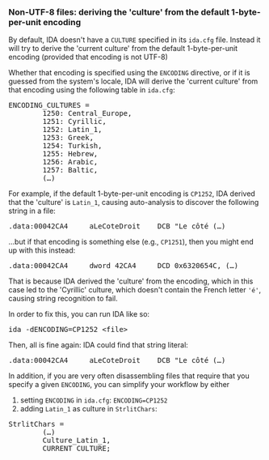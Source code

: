 
### Non-UTF-8 files: deriving the 'culture' from the default 1-byte-per-unit encoding

By default, IDA doesn't have a `CULTURE` specified in its
`ida.cfg` file. Instead it will try to derive the 'current culture'
from the default 1-byte-per-unit encoding (provided that encoding
is not UTF-8)

Whether that encoding is specified using the `ENCODING` directive, or
if it is guessed from the system's locale, IDA will derive the 'current
culture' from that encoding using the following table in `ida.cfg`:
<pre>
ENCODING_CULTURES =
        1250: Central_Europe,
        1251: Cyrillic,
        1252: Latin_1,
        1253: Greek,
        1254: Turkish,
        1255: Hebrew,
        1256: Arabic,
        1257: Baltic,
        (…)
</pre>

For example, if the default 1-byte-per-unit encoding is `CP1252`,
IDA derived that the 'culture' is `Latin_1`, causing auto-analysis
to discover the following string in a file:
<pre>
.data:00042CA4     aLeCoteDroit    DCB "Le côté (…)
</pre>

…but if that encoding is something else (e.g., `CP1251`),
then you might end up with this instead:
<pre>
.data:00042CA4     dword_42CA4     DCD 0x6320654C, (…)
</pre>

That is because IDA derived the 'culture' from the encoding, which in
this case led to the 'Cyrillic' culture, which doesn't contain the French
letter `'é'`, causing string recognition to fail.

In order to fix this, you can run IDA like so:
<pre>
ida -dENCODING=CP1252 &lt;file&gt;
</pre>

Then, all is fine again: IDA could find that string literal:
<pre>
.data:00042CA4     aLeCoteDroit    DCB "Le côté (…)
</pre>

In addition, if you are very often disassembling files that
require that you specify a given `ENCODING`, you can simplify your
workflow by either

1. setting `ENCODING` in `ida.cfg`: `ENCODING=CP1252`
1. adding `Latin_1` as culture in `StrlitChars`:
<pre>
StrlitChars =
        (…)
        Culture_Latin_1,
        CURRENT_CULTURE;
</pre>
